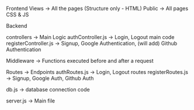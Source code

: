 Frontend
Views -> All the pages (Structure only - HTML)
Public -> All pages CSS & JS


Backend

controllers -> Main Logic
authController.js -> Login, Logout main code
registerController.js -> Signup, Google Authentication, (will add) Github Authentication

Middleware -> Functions executed before and after a request

Routes -> Endpoints
authRoutes.js -> Login, Logout routes
registerRoutes.js -> Signup, Google Auth, Github Auth

db.js -> database connection code

server.js -> Main file